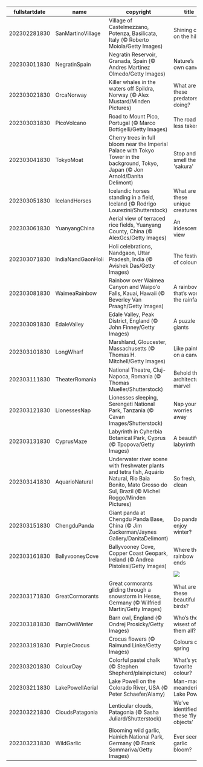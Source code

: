 |fullstartdate|name|copyright|title|image|
|--|--|--|--|--|
202302281830|SanMartinoVillage|Village of Castelmezzano, Potenza, Basilicata, Italy (© Roberto Moiola/Getty Images)|Shining city on the hill|![](/en-IN/2023/03/202302281830SanMartinoVillage.jpg)|
202303011830|NegratinSpain|Negratín Reservoir, Granada, Spain (© Andres Martinez Olmedo/Getty Images)|Nature’s own canvas|![](/en-IN/2023/03/202303011830NegratinSpain.jpg)|
202303021830|OrcaNorway|Killer whales in the waters off Spildra, Norway (© Alex Mustard/Minden Pictures)|What are these predators doing?|![](/en-IN/2023/03/202303021830OrcaNorway.jpg)|
202303031830|PicoVolcano|Road to Mount Pico, Portugal (© Marco Bottigelli/Getty Images)|The road less taken?|![](/en-IN/2023/03/202303031830PicoVolcano.jpg)|
202303041830|TokyoMoat|Cherry trees in full bloom near the Imperial Palace with Tokyo Tower in the background, Tokyo, Japan (© Jon Arnold/Danita Delimont)|Stop and smell the 'sakura'|![](/en-IN/2023/03/202303041830TokyoMoat.jpg)|
202303051830|IcelandHorses|Icelandic horses standing in a field, Iceland (© Rodrigo Lourezini/Shutterstock)|What are these unique creatures?|![](/en-IN/2023/03/202303051830IcelandHorses.jpg)|
202303061830|YuanyangChina|Aerial view of terraced rice fields, Yuanyang County, China (© AlexGcs/Getty Images)|An iridescent view|![](/en-IN/2023/03/202303061830YuanyangChina.jpg)|
202303071830|IndiaNandGaonHoli|Holi celebrations, Nandgaon, Uttar Pradesh, India (© Avishek Das/Getty Images)|The festival of colours|![](/en-IN/2023/03/202303071830IndiaNandGaonHoli.jpg)|
202303081830|WaimeaRainbow|Rainbow over Waimea Canyon and Waipo'o Falls, Kauai, Hawaii (© Beverley Van Praagh/Getty Images)|A rainbow that’s worth the rainfall|![](/en-IN/2023/03/202303081830WaimeaRainbow.jpg)|
202303091830|EdaleValley|Edale Valley, Peak District, England (© John Finney/Getty Images)|A puzzle for giants|![](/en-IN/2023/03/202303091830EdaleValley.jpg)|
202303101830|LongWharf|Marshland, Gloucester, Massachusetts (© Thomas H. Mitchell/Getty Images)|Like paint on a canvas|![](/en-IN/2023/03/202303101830LongWharf.jpg)|
202303111830|TheaterRomania|National Theatre, Cluj-Napoca, Romania (© Thomas Mueller/Shutterstock)|Behold the architectural marvel|![](/en-IN/2023/03/202303111830TheaterRomania.jpg)|
202303121830|LionessesNap|Lionesses sleeping, Serengeti National Park, Tanzania (© Cavan Images/Shutterstock)|Nap your worries away|![](/en-IN/2023/03/202303121830LionessesNap.jpg)|
202303131830|CyprusMaze|Labyrinth in Cyherbia Botanical Park, Cyprus (© Tpopova/Getty Images)|A beautiful labyrinth|![](/en-IN/2023/03/202303131830CyprusMaze.jpg)|
202303141830|AquarioNatural|Underwater river scene with freshwater plants and tetra fish, Aquário Natural, Rio Baia Bonito, Mato Grosso do Sul, Brazil (© Michel Roggo/Minden Pictures)|So fresh, so clean|![](/en-IN/2023/03/202303141830AquarioNatural.jpg)|
202303151830|ChengduPanda|Giant panda at Chengdu Panda Base, China (© Jim Zuckerman/Jaynes Gallery/DanitaDelimont)|Do pandas enjoy winter?|![](/en-IN/2023/03/202303151830ChengduPanda.jpg)|
202303161830|BallyvooneyCove|Ballyvooney Cove, Copper Coast Geopark, Ireland (© Andrea Pistolesi/Getty Images)|Where the rainbow ends|![](/en-IN/2023/03/202303161830BallyvooneyCove.jpg)|
||||![](/en-IN/2023/03/.jpg)|
202303171830|GreatCormorants|Great cormorants gliding through a snowstorm in Hesse, Germany (© Wilfried Martin/Getty Images)|What are these beautiful birds?|![](/en-IN/2023/03/202303171830GreatCormorants.jpg)|
202303181830|BarnOwlWinter|Barn owl, England (© Ondrej Prosicky/Getty Images)|Who’s the wisest of them all?|![](/en-IN/2023/03/202303181830BarnOwlWinter.jpg)|
202303191830|PurpleCrocus|Crocus flowers (© Raimund Linke/Getty Images)|Colours of spring|![](/en-IN/2023/03/202303191830PurpleCrocus.jpg)|
202303201830|ColourDay|Colorful pastel chalk (© Stephen Shepherd/plainpicture)|What’s your favorite colour?|![](/en-IN/2023/03/202303201830ColourDay.jpg)|
202303211830|LakePowellAerial|Lake Powell on the Colorado River, USA (© Peter Schaefer/Alamy)|Man-made, meandering Lake Powell|![](/en-IN/2023/03/202303211830LakePowellAerial.jpg)|
202303221830|CloudsPatagonia|Lenticular clouds, Patagonia (© Sasha Juliard/Shutterstock)|We’ve identified these ‘flying objects’|![](/en-IN/2023/03/202303221830CloudsPatagonia.jpg)|
202303231830|WildGarlic|Blooming wild garlic, Hainich National Park, Germany (© Frank Sommariva/Getty Images)|Ever seen garlic bloom?|![](/en-IN/2023/03/202303231830WildGarlic.jpg)|
